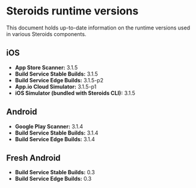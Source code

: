 # Steroids runtime versions

This document holds up-to-date information on the runtime versions used in various Steroids components.

## iOS
* **App Store Scanner:** 3.1.5
* **Build Service Stable Builds:** 3.1.5
* **Build Service Edge Builds:** 3.1.5-p2
* **App.io Cloud Simulator:** 3.1.5-p1
* **iOS Simulator (bundled with Steroids CLI):** 3.1.5

## Android
* **Google Play Scanner:** 3.1.4
* **Build Service Stable Builds:** 3.1.4
* **Build Service Edge Builds:** 3.1.4

## Fresh Android
* **Build Service Stable Builds:** 0.3
* **Build Service Edge Builds:** 0.3

